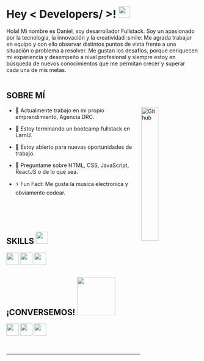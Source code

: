<h1> Hey < Developers/ >! <img src = "https://raw.githubusercontent.com/MartinHeinz/MartinHeinz/master/wave.gif" width = 30px> </h1>
<p align='center'>
</p>

<div size='20px'> Hola! Mi nombre es Daniel, soy desarrollador Fullstack. Soy un apasionado por la tecnologia, la innovación y la creatividad  :smile: 
Me agrada trabajar en equipo y con ello observar distintos puntos de vista frente a una situación o problema a resolver. Me gustan los desafíos, porque enriquecen mi experiencia y  desempeño a nivel  profesional y siempre estoy en búsqueda de nuevos conocimientos que me permitan crecer y superar cada una de mis metas.
</div>

  <br>
   
<h2> SOBRE MÍ </h2>

<img width="30%" height="30%" align="right" alt="Github" src="https://media.giphy.com/media/qy5puFfG5DGAFbr0SD/giphy-downsized-large.gif" />

- 🔭 Actualmente trabajo en mi propio emprendimiento, Agencia DRC.
  
- 🌱 Estoy terminando un bootcamp fullstack en LarnU.
  
- 👯 Estoy abierto para nuevas oportunidades de trabajo.
  
- 💬 Preguntame sobre HTML, CSS, JavaScript, ReactJS o de lo que sea.
  
- ⚡ Fun Fact: Me gusta la musica electronica y obviamente codear.

  <br>
  <br>
  <br>
  
<h2> SKILLS <img src = "https://media2.giphy.com/media/QssGEmpkyEOhBCb7e1/giphy.gif?cid=ecf05e47a0n3gi1bfqntqmob8g9aid1oyj2wr3ds3mg700bl&rid=giphy.gif" width = 32px> </h2>

<img width ='32px' src ='https://raw.githubusercontent.com/rahulbanerjee26/githubAboutMeGenerator/main/icons/html.svg'>
<img width ='32px' src ='https://raw.githubusercontent.com/rahulbanerjee26/githubAboutMeGenerator/main/icons/css.svg'>
<img width ='32px' src ='https://raw.githubusercontent.com/rahulbanerjee26/githubAboutMeGenerator/main/icons/pytorch.svg'>
  
<h2> ¡CONVERSEMOS! <img src='https://raw.githubusercontent.com/ShahriarShafin/ShahriarShafin/main/Assets/handshake.gif' width="100px"> </h2>
<a href = 'https://www.linkedin.com/in/daniel-rojas-casanova/'> <img margin-right="20px" width = '32px' align= 'center' src="https://raw.githubusercontent.com/rahulbanerjee26/githubAboutMeGenerator/main/icons/linked-in-alt.svg"/></a> 
<a href = 'https://drcdeveloper.com/'> <img width = '32px' align= 'center' src="https://raw.githubusercontent.com/rahulbanerjee26/githubAboutMeGenerator/main/icons/portfolio.png"/></a> 
<a href = 'https://www.github.com/Aditya664'> <img width = '32px' align= 'center' src="https://raw.githubusercontent.com/rahulbanerjee26/githubAboutMeGenerator/main/icons/github.svg"/></a>
  
<br>
<br>
  <br>
  

-----
